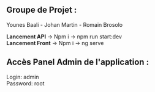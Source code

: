 ## Groupe de Projet : ##
Younes Baali - Johan Martin - Romain Brosolo

**Lancement API** -> Npm i -> npm run start:dev  
**Lancement Front** -> Npm i -> ng serve

## Accès Panel Admin de l'application : ##
Login: admin  
Password: root
